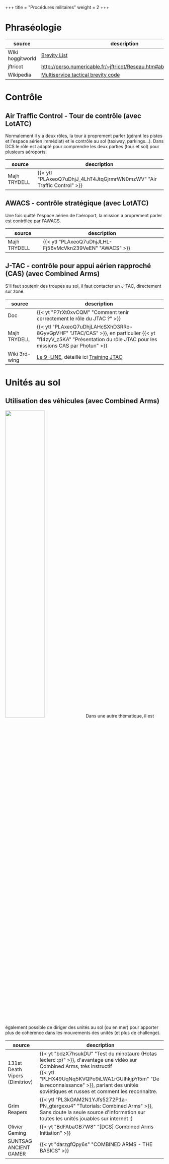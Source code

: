 +++
title = "Procédures militaires"
weight = 2
+++

# Phraséologie
source                | description
--------------------- | -----------
Wiki hoggitworld      | [Brevity List](https://wiki.hoggitworld.com/view/Brevity_List)
jftricot              | http://perso.numericable.fr/~jftricot/Reseau.htm#abr%C3%A9viations
Wikipedia             | [Multiservice tactical brevity code](https://en.wikipedia.org/wiki/Multiservice_tactical_brevity_code)

# Contrôle
## Air Traffic Control - Tour de contrôle (avec LotATC)
Normalement il y a deux rôles, la tour à proprement parler (gérant les pistes et l'espace aérien immédiat) et le contrôle au sol (taxiway, parkings...). Dans DCS le rôle est adapté pour comprendre les deux parties (tour et sol) pour plusieurs aéroports.

source                | description
--------------------- | -----------
Majh TRYDELL          | {{< ytl "PLAxeoQ7uDhjJ_4LhT4JtqGjrmrWN0mzWV" "Air Traffic Control" >}}

## AWACS - contrôle stratégique (avec LotATC)
Une fois quitté l'espace aérien de l'aéroport, la mission a proprement parler est contrôlée par l'AWACS.

source                | description
--------------------- | -----------
Majh TRYDELL          | {{< ytl "PLAxeoQ7uDhjJLHL-Fj56vMcVkn239VeEN" "AWACS" >}}

## J-TAC - contrôle pour appui aérien rapproché (CAS) (avec Combined Arms)
S'il faut soutenir des troupes au sol, il faut contacter un J-TAC, directement sur zone.

source                | description
--------------------- | -----------
Doc                   | {{< yt "P7rXt0xvCQM" "Comment tenir correctement le rôle du JTAC ?" >}}
Majh TRYDELL          | {{< ytl "PLAxeoQ7uDhjLAHcSXhD3RRo-8GyvGpVHF" "JTAC/CAS" >}}, en particulier {{< yt "fI4zyV_z5KA" "Présentation du rôle JTAC pour les missions CAS par Photun" >}}
Wiki 3rd-wing         | [Le 9-LINE](http://wiki.3rd-wing.net/index.php?title=9-Line), détaillé ici [Training JTAC](https://www.3rd-wing.net/index.php?showtopic=15000&st=30)

# Unités au sol

## Utilisation des véhicules (avec Combined Arms)
<img src=/apprentissage/ca_leclerc.png width=50% />
Dans une autre thématique, il est également possible de diriger des unités au sol (ou en mer) pour apporter plus de cohérence dans les mouvements des unités (et plus de challenge).

source                         | description
------------------------------ | -----------
131st Death Vipers (Dimitriov) | {{< yt "bdzX7hsukDU" "Test du minotaure (Hotas leclerc :p)" >}}, d'avantage une vidéo sur Combined Arms, très instructif<br />{{< ytl "PLHX49UqNq5KVQPo9iLWA1rGUlhkjpYl5m" "De la reconnaissance" >}}, parlant des unités soviétiques et russes et comment les reconnaitre.
Grim Reapers                   | {{< ytl "PL3kOAM2N1YJfs5272P1a-PN_gtergxxu4" "Tutorials: Combined Arms" >}}, Sans doute la seule source d'information sur toutes les unités jouables sur internet :)
Olivier Gaming                 | {{< yt "BdFAbaGB7W8" "[DCS] Combined Arms Initiation" >}}
SUNTSAG ANCIENT GAMER          | {{< yt "darzgfQpy6s" "COMBINED ARMS - THE BASICS" >}}

